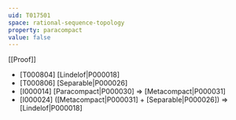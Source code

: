```yaml
---
uid: T017501
space: rational-sequence-topology
property: paracompact
value: false
---
```

[[Proof]]

* [T000804] [Lindelof|P000018]
* [T000806] [Separable|P000026]
* [I000014] [Paracompact|P000030] => [Metacompact|P000031]
* [I000024] ([Metacompact|P000031] + [Separable|P000026]) => [Lindelof|P000018]

